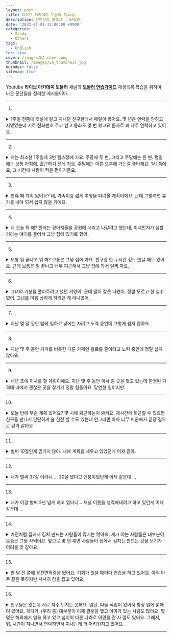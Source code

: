 ```yaml
---
layout: post
title: 라이브 아카데미 토들러 Study
description: 신연상의 블로그 - AFAIK
date: '2023-01-01 15:00:00 +0900'
categories:
  - Study
  - Others
tags:
  - English
toc: true
cover: /images/LA_cover.png
thumbnail: /images/LA_thumbnail.jpg
noindex: false
sitemap: true
---
```


Youtube **라이브 아카데미 토들러** 채널의 **[토들러 연습가이드](https://www.youtube.com/watch?v=Q34X4U5pUEE&list=PLEzsBdrpZXC-R6swxVgklys_mYc5hsjtN)** 재생목록 복습을 위하여 나온 문단들을 정리한 게시물이다.

<!-- more -->

---

01.
<details>
<summary>1주일 전쯤에 옛날에 알고 지내던 친구한테서 메일이 왔어요. 몇 년은 연락을 안하고 지냈었는데 서로 전화번호 주고 받고 통화도 몇 번 했고요 문자로 꽤 자주 연락하고 있어요.</summary>
<div markdown="1">

About a week ago, I got an email from an old friend.  
<br>
We hadn't been in touch for a couple of years.  
<br>
We exchanged phone numbers and we spoke(talked) on the phone a couple of times and we've been texting quite frequently.

</div>
</details>

---

02.
<details>
<summary>저는 최소한 1주일에 3번 헬스장에 가요. 주중에 두 번, 그리고 주말에는 한 번. 평일에는 보통 아침에, 출근하기 전에 가요. 주말에는 이른 오후에 가는걸 좋아해요. 1시 쯤에요, 그 시간에 사람이 적은 편이거든요.</summary>
<div markdown="1">

I go to the gym at least 3 times a week. 
<br>
Twice during weekdays and once on weekends. 
<br>
On weekdays, I usually go in the morning, before I go to work. 
<br>
On weekends, I like to go early in the afternoon, around 1 o' clock because it's less crowded then.

</div>
</details>

---

03.
<details>
<summary>
연휴 때 계획 있어요? 네, 가족이랑 짧게 여행을 다녀올 계획이에요. 근데 그럴려면 휴가를 내야 되서 쉽지 않을 거예요.
</summary>
<div markdown="1">

Do you have any plans for the holidays?
<br>
Yes. I'm planning to go on a short trip with my family.
<br>
But that means I have to take extra time off work.
<br>
So it's not going to be easy.

</div>
</details>

---

04.
<details>
<summary>
너 오늘 뭐 해? 원래는 강아지들을 공원에 데리고 나갈려고 했는데, 미세먼지가 심할 거라는 얘기를 들어서 그냥 집에 있기로 했어.
</summary>
<div markdown="1">

Hey, what are you going to do, today?
<br>
Well, I was going to take my dogs out to the park but I heard the smog is going to be really bad today.
<br>
So, I just decided to stay home.

</div>
</details>

---

05.
<details>
<summary>
보통 일 끝나고 뭐 해? 보통은 그냥 집에 가요. 친구랑 한 두시간 정도 만날 때도 있어요. 근데 보통은 일 끝나고 너무 피곤해서 그냥 집에 가서 일찍 자요.
</summary>
<div markdown="1">

What do you do after work?
<br>
Usually, I just go home. 
<br>
Sometimes, I hang out with a friend for a few hours. 
<br>
But normally, I'm really tired after work.
<br>
So, I go home and try to go to bed early.

</div>
</details>

---

06.
<details>
<summary>
그녀의 기분을 풀어주려고 했던 거였어. 근데 말이 잘못 나왔어. 정말 모르고 한 실수였어. 그녀를 마음 상하게 하려던 게 아니였어.
</summary>
<div markdown="1">

I was (just) trying to cheer her up.
<br>
But the(my) words came out wrong.
<br>
It was an honest mistake.
<br>
I didn't mean to hurt her feelings.

</div>
</details>

---

07.
<details>
<summary>
지난 몇 달 동안 밤에 일하고 낮에는 자려고 노력 중인데 그렇게 쉽지 않아요.
</summary>
<div markdown="1">
For the past couple of months, I've been trying to work at night and sleep during the day. 
<br>
It hasn't been very easy.
</div>
</details>

---

08.
<details>
<summary>
지난 몇 주 동안 커피를 비롯한 다른 카페인 음료를 줄이려고 노력 중인데 정말 쉽지 않아요.
</summary>
<div markdown="1">
I've been trying to cut back on coffee and other caffeinated drinks for the past couple of weeks. 
<br>
It really hasn't been easy.
</div>
</details>

---

09.
<details>
<summary>
내년 초에 이사를 할 계획이에요. 지난 몇 주 동안 이사 갈 곳을 찾고 있는데 한정된 가격대 내에서 괜찮은 곳을 찾기가 정말 힘들어요. 당연한 일이지만.
</summary>
<div markdown="1">
I'm planning to move early next year. 
<br>
I've been looking for a new place for the past couple of weeks. 
<br>
It's really difficult to find a decent place within a limited price range.
<br>
Obviously.
</div>
</details>

---

10.
<details>
<summary>
오늘 밤에 무슨 계획 있어요? 몇 시에 퇴근하는지 봐서요. 제시간에 퇴근할 수 있으면 친구들 만나서 간단하게 술 한잔 할 수도 있는데 안그러면 아마 너무 피곤해서 곧장 집으로 갈거 같아요
</summary>
<div markdown="1">
Do you have any plans tonight?
<br>
Well, it depends on what time I get off work.
<br>
If I can leave on time, I might meet up with some friends for a beer.
<br>
Otherwise, I'll probably be too tired and go straight back home.
</div>
</details>

---

11.
<details>
<summary>
벌써 10월인게 믿기지 않아. 새해 계획을 세우고 있었던게 어제 같아.
</summary>
<div markdown="1">
I can't believe it's already October.
<br>
It feels like (it was) only yesterday that I was making my new year plans.
</div>
</details>

---

12.
<details>
<summary>
내가 벌써 37살 이라니 ... 30살 됐다고 멘붕이었던게 어제 같은데 ...
</summary>
<div markdown="1">
I can't believe I'm already 37 years old.
<br>
It feels like only yesterday that I was freaking out about turning 30.
</div>
</details>

---
 
13.
<details>
<summary>
내가 이걸 벌써 2년 넘게 하고 있다니... 채널 이름을 생각해내려고 하고 있던게 어제 같은데 ...
</summary>
<div markdown="1">
I can't believe I've been doing this for over 2 years.
<br>
It feels like only yesterday that I was trying to come up with a name for my channel.
</div>
</details>

---

14.
<details>
<summary>
예전처럼 집에서 김치 만드는 사람들이 많지는 않아요. 제가 아는 사람들은 대부분이 요즘은 그냥 사먹어요. 앞으로 몇 년 후면 사람들이 집에서 김치는 만드는 것을 보기가 어려울 것 같아요.
</summary>
<div markdown="1">
Not many people make Kimchi at home anymore.
<br>
Most people that I know, nowadays, just buy Kimchi.
<br>
I think, just several years from now, it's going to be very rare to see people making Kimchi at home.
</div>
</details>

---

15.
<details>
<summary>
한 달 전 쯤에 운전면허증을 땄어요. 기회가 있을 때마다 연습을 하고 있어요. 아직 아주 잘은 못하지만 서서히 감을 잡고 있어요.
</summary>
<div markdown="1">
I got my driver's license about a month ago.
<br>
I've been practicing every chance I get.
<br>
I'm still not very good but I'm slowly getting the hang of it.
</div>
</details>

---

16.
<details>
<summary>
친구들은 있는데 서로 자주 보지는 못해요. 일단, 다들 직업이 있어서 항상 일에 얽매여 있어요. 게다가, (우리 중) 대부분이 이제 결혼을 했고 아이가 있는 사람도 많아요. 몇몇은 해외에서 일을 하고 있고 심지어 다른 나라로 이민을 간 사   람도 있어요. 그래서, 뭐, 시간이 지나면서 연락하면서 지내는게 더 어려워지고 있어요.
</summary>
<div markdown="1">
I have friends but we don't get to see each other very often.
<br>
First of all, we all have jobs so we're always tied up at work.
<br>
Plus, must of us are married now and many of us have kids.
<br>
Some are working overseas and a few have even moved to other countries.
<br>
So, you know, it's getting harder to keep in touch as time goes by.
</div>
</details>

---

